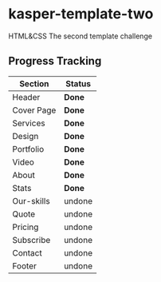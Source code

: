 # kasper-template-two
HTML&amp;CSS The second template challenge

## Progress Tracking 

| Section | Status |
| --- | --- |
|Header|**Done**|
|Cover Page| **Done**|
|Services| **Done**|
|Design | **Done**|
|Portfolio| **Done** |
|Video | **Done** |
|About | **Done** | 
|Stats | **Done** | 
|Our-skills |undone| 
|Quote |undone|
|Pricing |undone| 
|Subscribe |undone| 
|Contact |undone|
|Footer |undone|
